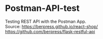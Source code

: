 # Postman-API-test
Testing REST API with the Postman App. <br/>
Source: https://berpress.github.io/react-shop/ <br/>
https://github.com/berpress/flask-restful-api
